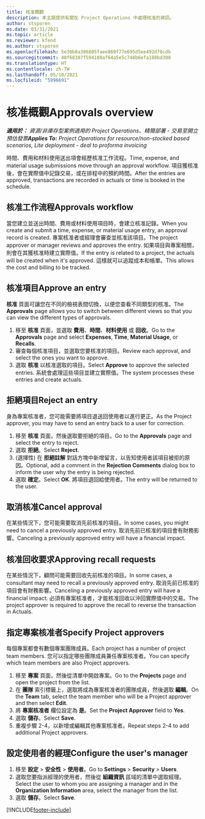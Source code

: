 ```yaml
---
title: 核准概觀
description: 本主題提供有關在 Project Operations 中處理核准的資訊。
author: stsporen
ms.date: 03/31/2021
ms.topic: article
ms.reviewer: kfend
ms.author: stsporen
ms.openlocfilehash: 5e30b8a386805faee869f77e695d5ee492d78cdb
ms.sourcegitcommit: 40f68387f594180af64a5e5c748b6efa188bd300
ms.translationtype: HT
ms.contentlocale: zh-TW
ms.lasthandoff: 05/10/2021
ms.locfileid: "5996691"
---
```

# <a name="approvals-overview"></a><span data-ttu-id="1d04c-103">核准概觀</span><span class="sxs-lookup"><span data-stu-id="1d04c-103">Approvals overview</span></span>

<span data-ttu-id="1d04c-104">_**適用於：** 資源/非庫存型案例適用的 Project Operations、精簡部署 - 交易至開立預估發票_</span><span class="sxs-lookup"><span data-stu-id="1d04c-104">_**Applies To:** Project Operations for resource/non-stocked based scenarios, Lite deployment - deal to proforma invoicing_</span></span>

<span data-ttu-id="1d04c-105">時間、費用和材料使用送出項會經歷核准工作流程。</span><span class="sxs-lookup"><span data-stu-id="1d04c-105">Time, expense, and material usage submissions move through an approval workflow.</span></span> <span data-ttu-id="1d04c-106">項目獲核准後，會在實際值中記錄交易，或在排程中的預約時間。</span><span class="sxs-lookup"><span data-stu-id="1d04c-106">After the entries are approved, transactions are recorded in actuals or time is booked in the schedule.</span></span>

## <a name="approvals-workflow"></a><span data-ttu-id="1d04c-107">核准工作流程</span><span class="sxs-lookup"><span data-stu-id="1d04c-107">Approvals workflow</span></span>
<span data-ttu-id="1d04c-108">當您建立並送出時間、費用或材料使用項目時，會建立核准記錄。</span><span class="sxs-lookup"><span data-stu-id="1d04c-108">When you create and submit a time, expense, or material usage entry, an approval record is created.</span></span> <span data-ttu-id="1d04c-109">專案核准者或經理會審查並核准該項目。</span><span class="sxs-lookup"><span data-stu-id="1d04c-109">The project approver or manager reviews and approves the entry.</span></span> <span data-ttu-id="1d04c-110">如果項目與專案相關，則會在其獲核准時建立實際值。</span><span class="sxs-lookup"><span data-stu-id="1d04c-110">If the entry is related to a project, the actuals will be created when it's approved.</span></span> <span data-ttu-id="1d04c-111">這樣就可以追蹤成本和帳單。</span><span class="sxs-lookup"><span data-stu-id="1d04c-111">This allows the cost and billing to be tracked.</span></span>

## <a name="approve-an-entry"></a><span data-ttu-id="1d04c-112">核准項目</span><span class="sxs-lookup"><span data-stu-id="1d04c-112">Approve an entry</span></span>
<span data-ttu-id="1d04c-113">**核准** 頁面可讓您在不同的檢視表間切換，以便您查看不同類型的核准。</span><span class="sxs-lookup"><span data-stu-id="1d04c-113">The **Approvals** page allows you to switch between different views so that you can view the different types of approvals.</span></span>
  
1. <span data-ttu-id="1d04c-114">移至 **核准** 頁面，並選取 **費用**、**時間**、**材料使用** 或 **回收**。</span><span class="sxs-lookup"><span data-stu-id="1d04c-114">Go to the **Approvals** page and select **Expenses**, **Time**, **Material Usage**, or **Recalls**.</span></span>
2. <span data-ttu-id="1d04c-115">審查每個核准項目，並選取您要核准的項目。</span><span class="sxs-lookup"><span data-stu-id="1d04c-115">Review each approval, and select the ones you want to approve.</span></span>
3. <span data-ttu-id="1d04c-116">選取 **核准** 以核准選取的項目。</span><span class="sxs-lookup"><span data-stu-id="1d04c-116">Select **Approve** to approve the selected entries.</span></span>
<span data-ttu-id="1d04c-117">系統會處理這些項目並建立實際值。</span><span class="sxs-lookup"><span data-stu-id="1d04c-117">The system processes these entries and create actuals.</span></span>

## <a name="reject-an-entry"></a><span data-ttu-id="1d04c-118">拒絕項目</span><span class="sxs-lookup"><span data-stu-id="1d04c-118">Reject an entry</span></span>
<span data-ttu-id="1d04c-119">身為專案核准者，您可能需要將項目退送回使用者以進行更正。</span><span class="sxs-lookup"><span data-stu-id="1d04c-119">As the Project approver, you may have to send an entry back to a user for correction.</span></span>
  
1. <span data-ttu-id="1d04c-120">移至 **核准** 頁面，然後選取要拒絕的項目。</span><span class="sxs-lookup"><span data-stu-id="1d04c-120">Go to the **Approvals** page and select the entry to reject.</span></span> 
2. <span data-ttu-id="1d04c-121">選取 **拒絕**。</span><span class="sxs-lookup"><span data-stu-id="1d04c-121">Select **Reject**.</span></span>
3. <span data-ttu-id="1d04c-122">(選擇性) 在 **拒絕註解** 對話方塊中新增留言，以告知使用者該項目被拒的原因。</span><span class="sxs-lookup"><span data-stu-id="1d04c-122">Optional, add a comment in the **Rejection Comments** dialog box to inform the user why the entry is being rejected.</span></span>
4. <span data-ttu-id="1d04c-123">選取 **確定**。</span><span class="sxs-lookup"><span data-stu-id="1d04c-123">Select **OK**.</span></span> <span data-ttu-id="1d04c-124">將項目退回給使用者。</span><span class="sxs-lookup"><span data-stu-id="1d04c-124">The entry will be returned to the user.</span></span>
  
## <a name="cancel-approval"></a><span data-ttu-id="1d04c-125">取消核准</span><span class="sxs-lookup"><span data-stu-id="1d04c-125">Cancel approval</span></span>
<span data-ttu-id="1d04c-126">在某些情況下，您可能需要取消先前核准的項目。</span><span class="sxs-lookup"><span data-stu-id="1d04c-126">In some cases, you might need to cancel a previously approved entry.</span></span> <span data-ttu-id="1d04c-127">取消先前已核准的項目會有財務影響。</span><span class="sxs-lookup"><span data-stu-id="1d04c-127">Canceling a previously approved entry will have a financial impact.</span></span> 

## <a name="approving-recall-requests"></a><span data-ttu-id="1d04c-128">核准回收要求</span><span class="sxs-lookup"><span data-stu-id="1d04c-128">Approving recall requests</span></span>
<span data-ttu-id="1d04c-129">在某些情況下，顧問可能需要回收先前核准的項目。</span><span class="sxs-lookup"><span data-stu-id="1d04c-129">In some cases, a consultant may need to recall a previously approved entry.</span></span> <span data-ttu-id="1d04c-130">取消先前已核准的項目會有財務影響。</span><span class="sxs-lookup"><span data-stu-id="1d04c-130">Canceling a previously approved entry will have a financial impact.</span></span> <span data-ttu-id="1d04c-131">必須有專案核准者，才能核准回收以沖回實際值中的交易。</span><span class="sxs-lookup"><span data-stu-id="1d04c-131">The project approver is required to approve the recall to reverse the transaction in Actuals.</span></span>

## <a name="specify-project-approvers"></a><span data-ttu-id="1d04c-132">指定專案核准者</span><span class="sxs-lookup"><span data-stu-id="1d04c-132">Specify Project approvers</span></span>
<span data-ttu-id="1d04c-133">每個專案都會有數個專案團隊成員。</span><span class="sxs-lookup"><span data-stu-id="1d04c-133">Each project has a number of project team members.</span></span> <span data-ttu-id="1d04c-134">您可以指定哪些團隊成員兼任專案核准者。</span><span class="sxs-lookup"><span data-stu-id="1d04c-134">You can specify which team members are also Project approvers.</span></span>

1. <span data-ttu-id="1d04c-135">移至 **專案** 頁面，然後從清單中開啟專案。</span><span class="sxs-lookup"><span data-stu-id="1d04c-135">Go to the **Projects** page and open the project from the list.</span></span>
2. <span data-ttu-id="1d04c-136">在 **團隊** 索引標籤上，選取將成為專案核准者的團隊成員，然後選取 **編輯**。</span><span class="sxs-lookup"><span data-stu-id="1d04c-136">On the **Team** tab, select the team member who will be a Project approver and then select **Edit**.</span></span>
3. <span data-ttu-id="1d04c-137">將 **專案核准者** 欄位設定為 **是**。</span><span class="sxs-lookup"><span data-stu-id="1d04c-137">Set the **Project Approver** field to **Yes**.</span></span>
4. <span data-ttu-id="1d04c-138">選取 **儲存**。</span><span class="sxs-lookup"><span data-stu-id="1d04c-138">Select **Save**.</span></span>
5. <span data-ttu-id="1d04c-139">重複步驟 2-4，以新增或編輯其他專案核准者。</span><span class="sxs-lookup"><span data-stu-id="1d04c-139">Repeat steps 2-4 to add additional Project approvers.</span></span>

## <a name="configure-the-users-manager"></a><span data-ttu-id="1d04c-140">設定使用者的經理</span><span class="sxs-lookup"><span data-stu-id="1d04c-140">Configure the user's manager</span></span>

1. <span data-ttu-id="1d04c-141">移至 **設定** > **安全性** > **使用者**。</span><span class="sxs-lookup"><span data-stu-id="1d04c-141">Go to **Settings** > **Security** > **Users**.</span></span>
2. <span data-ttu-id="1d04c-142">選取您要指派經理的使用者，然後從 **組織資訊** 區域的清單中選取經理。</span><span class="sxs-lookup"><span data-stu-id="1d04c-142">Select the user to whom you are assigning a manager and in the **Organization Information** area, select the manager from the list.</span></span> 
3. <span data-ttu-id="1d04c-143">選取 **儲存**。</span><span class="sxs-lookup"><span data-stu-id="1d04c-143">Select **Save**.</span></span>




[!INCLUDE[footer-include](../includes/footer-banner.md)]
